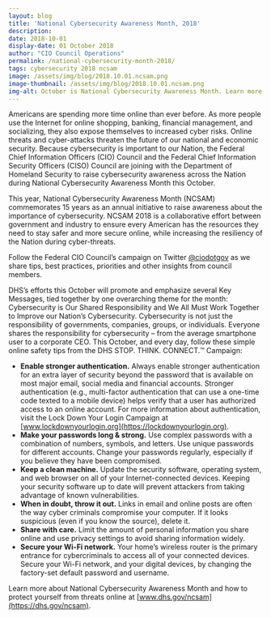 ```yaml
---
layout: blog
title: 'National Cybersecurity Awareness Month, 2018'
description:
date: 2018-10-01
display-date: 01 October 2018
author: "CIO Council Operations"
permalink: /national-cybersecurity-month-2018/
tags: cybersecurity 2018 ncsam
image: /assets/img/blog/2018.10.01.ncsam.png
image-thumbnail: /assets/img/blog/2018.10.01.ncsam.png
img-alt: October is National Cybersecurity Awareness Month. Learn more at staysafeonline.org/ncsam
---
```


Americans are spending more time online than ever before. As more people use the Internet for online shopping, banking, financial management, and socializing, they also expose themselves to increased cyber risks. Online threats and cyber-attacks threaten the future of our national and economic security. Because cybersecurity is important to our Nation, the Federal Chief Information Officers (CIO) Council and the Federal Chief Information Security Officers (CISO) Council are joining with the Department of Homeland Security to raise cybersecurity awareness across the Nation during National Cybersecurity Awareness Month this October.

This year, National Cybersecurity Awareness Month (NCSAM) commemorates 15 years as an annual initiative to raise awareness about the importance of cybersecurity. NCSAM 2018 is a collaborative effort between government and industry to ensure every American has the resources they need to stay safer and more secure online, while increasing the resiliency of the Nation during cyber-threats.

Follow the Federal CIO Council’s campaign on Twitter [@ciodotgov](https://twitter.com/ciodotgov) as we share tips, best practices, priorities and other insights from council members.

DHS’s efforts this October will promote and emphasize several Key Messages, tied together by one overarching theme for the month: Cybersecurity is Our Shared Responsibility and We All Must Work Together to Improve our Nation’s Cybersecurity. Cybersecurity is not just the responsibility of governments, companies, groups, or individuals. Everyone shares the responsibility for cybersecurity – from the average smartphone user to a corporate CEO. This October, and every day, follow these simple online safety tips from the DHS STOP. THINK. CONNECT.™ Campaign:

* **Enable stronger authentication.** Always enable stronger authentication for an extra layer of security beyond the password that is available on most major email, social media and financial accounts. Stronger authentication (e.g., multi-factor authentication that can use a one-time code texted to a mobile device) helps verify that a user has authorized access to an online account. For more information about authentication, visit the Lock Down Your Login Campaign at [www.lockdownyourlogin.org](https://lockdownyourlogin.org).
* **Make your passwords long & strong.** Use complex passwords with a combination of numbers, symbols, and letters. Use unique passwords for different accounts. Change your passwords regularly, especially if you believe they have been compromised.
* **Keep a clean machine.** Update the security software, operating system, and web browser on all of your Internet-connected devices. Keeping your security software up to date will prevent attackers from taking advantage of known vulnerabilities.
* **When in doubt, throw it out.** Links in email and online posts are often the way cyber criminals compromise your computer. If it looks suspicious (even if you know the source), delete it.
* **Share with care.** Limit the amount of personal information you share online and use privacy settings to avoid sharing information widely.
* **Secure your Wi-Fi network.** Your home’s wireless router is the primary entrance for cybercriminals to access all of your connected devices. Secure your Wi-Fi network, and your digital devices, by changing the factory-set default password and username.

Learn more about National Cybersecurity Awareness Month and how to protect yourself from threats online at [www.dhs.gov/ncsam](https://dhs.gov/ncsam).  
